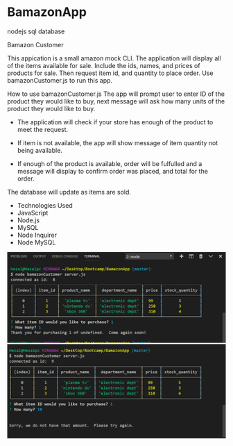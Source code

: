 # BamazonApp
nodejs sql database


Bamazon Customer

This appication is a small amazon mock CLI. The application will display all of the items available for sale. Include the ids, names, and prices of products for sale. Then request item id, and quantity to place order. Use bamazonCustomer.js to run this app.

How to use bamazonCustomer.js
The app will prompt user to enter ID of the product they would like to buy, next message will ask how many units of the product they would like to buy.

* The application will check if your store has enough of the product to meet the request.

* If item is not available, the app will show message of item quantity not being available.

* If enough of the product is available, order will be fulfulled and a message will display to confirm order was placed, and total for the order.

The database will update as items are sold.

* Technologies Used
* JavaScript
* Node.js
* MySQL
* Node Inquirer
* Node MySQL


![](https://github.com/Alpajp/BamazonApp/blob/master/assets/images/bamazonFinal.PNG)
![](https://github.com/Alpajp/BamazonApp/blob/master/assets/images/bamazonFinal2.PNG)
